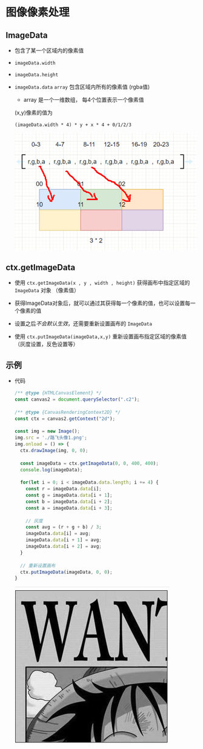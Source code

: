 # 图像像素处理

## ImageData

+ 包含了某一个区域内的像素值

+ `imageData.width`

+ `imageData.height`

+ `imageData.data`  `array`  包含区域内所有的像素值 (rgba值)

  + array 是一个一维数组， 每4个位置表示一个像素值

  (x,y)像素的值为

  ```text
  (imageData.width * 4) * y + x * 4 + 0/1/2/3
  ```

  ![imageData像素](../images/imageData像素.png)

## ctx.getImageData

+ 使用 `ctx.getImageData(x , y , width , height)` 获得画布中指定区域的 `ImageData` 对象 （像素值）

+ 获得ImageData对象后，就可以通过其获得每一个像素的值，也可以设置每一个像素的值

+ 设置之后*不会默认生效*，还需要重新设置画布的 `ImageData`

+ 使用 `ctx.putImageData(imageData,x,y)` 重新设置画布指定区域的像素值（灰度设置，反色设置等）

## 示例

+ 代码

  ```js
  /** @type {HTMLCanvasElement} */
  const canvas2 = document.querySelector(".c2");

  /** @type {CanvasRenderingContext2D} */
  const ctx = canvas2.getContext("2d");

  const img = new Image();
  img.src = './路飞头像1.png';
  img.onload = () => {
    ctx.drawImage(img, 0, 0);

    const imageData = ctx.getImageData(0, 0, 400, 400);
    console.log(imageData);

    for(let i = 0; i < imageData.data.length; i += 4) {
      const r = imageData.data[i];
      const g = imageData.data[i + 1];
      const b = imageData.data[i + 2];
      const a = imageData.data[i + 3];

      // 灰度
      const avg = (r + g + b) / 3;
      imageData.data[i] = avg;
      imageData.data[i + 1] = avg;
      imageData.data[i + 2] = avg;
    }

    // 重新设置画布
    ctx.putImageData(imageData, 0, 0);
  }
  ```

  ![getImageData](../images/getImageData.png)
